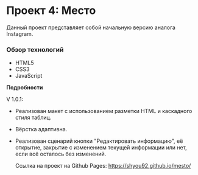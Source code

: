 # Проект 4: Место
 
Данный проект представляет собой начальную версию аналога Instagram.

### Обзор технологий

- HTML5
- CSS3
- JavaScript

**Подробности**

V 1.0.1: 
- Реализован макет с использованием разметки HTML и каскадного стиля таблиц.
- Вёрстка адаптивна.
- Реализован сценарий кнопки "Редактировать информацию", её открытие, закрытие с изменением текущей информации или нет, 
  если всё осталось без изменений.

  Ссылка на проект на Github Pages: https://shyou92.github.io/mesto/ 
